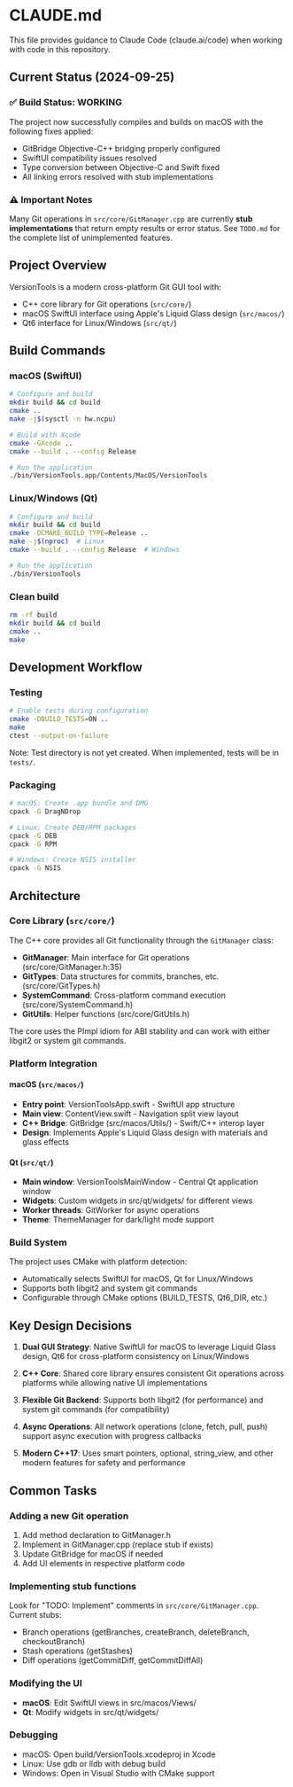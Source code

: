 # CLAUDE.md

This file provides guidance to Claude Code (claude.ai/code) when working with code in this repository.

## Current Status (2024-09-25)

### ✅ Build Status: WORKING
The project now successfully compiles and builds on macOS with the following fixes applied:
- GitBridge Objective-C++ bridging properly configured
- SwiftUI compatibility issues resolved
- Type conversion between Objective-C and Swift fixed
- All linking errors resolved with stub implementations

### ⚠️ Important Notes
Many Git operations in `src/core/GitManager.cpp` are currently **stub implementations** that return empty results or error status. See `TODO.md` for the complete list of unimplemented features.

## Project Overview

VersionTools is a modern cross-platform Git GUI tool with:
- C++ core library for Git operations (`src/core/`)
- macOS SwiftUI interface using Apple's Liquid Glass design (`src/macos/`)
- Qt6 interface for Linux/Windows (`src/qt/`)

## Build Commands

### macOS (SwiftUI)
```bash
# Configure and build
mkdir build && cd build
cmake ..
make -j$(sysctl -n hw.ncpu)

# Build with Xcode
cmake -GXcode ..
cmake --build . --config Release

# Run the application
./bin/VersionTools.app/Contents/MacOS/VersionTools
```

### Linux/Windows (Qt)
```bash
# Configure and build
mkdir build && cd build
cmake -DCMAKE_BUILD_TYPE=Release ..
make -j$(nproc)  # Linux
cmake --build . --config Release  # Windows

# Run the application
./bin/VersionTools
```

### Clean build
```bash
rm -rf build
mkdir build && cd build
cmake ..
make
```

## Development Workflow

### Testing
```bash
# Enable tests during configuration
cmake -DBUILD_TESTS=ON ..
make
ctest --output-on-failure
```

Note: Test directory is not yet created. When implemented, tests will be in `tests/`.

### Packaging
```bash
# macOS: Create .app bundle and DMG
cpack -G DragNDrop

# Linux: Create DEB/RPM packages
cpack -G DEB
cpack -G RPM

# Windows: Create NSIS installer
cpack -G NSIS
```

## Architecture

### Core Library (`src/core/`)
The C++ core provides all Git functionality through the `GitManager` class:
- **GitManager**: Main interface for Git operations (src/core/GitManager.h:35)
- **GitTypes**: Data structures for commits, branches, etc. (src/core/GitTypes.h)
- **SystemCommand**: Cross-platform command execution (src/core/SystemCommand.h)
- **GitUtils**: Helper functions (src/core/GitUtils.h)

The core uses the PImpl idiom for ABI stability and can work with either libgit2 or system git commands.

### Platform Integration

#### macOS (`src/macos/`)
- **Entry point**: VersionToolsApp.swift - SwiftUI app structure
- **Main view**: ContentView.swift - Navigation split view layout
- **C++ Bridge**: GitBridge (src/macos/Utils/) - Swift/C++ interop layer
- **Design**: Implements Apple's Liquid Glass design with materials and glass effects

#### Qt (`src/qt/`)
- **Main window**: VersionToolsMainWindow - Central Qt application window
- **Widgets**: Custom widgets in src/qt/widgets/ for different views
- **Worker threads**: GitWorker for async operations
- **Theme**: ThemeManager for dark/light mode support

### Build System
The project uses CMake with platform detection:
- Automatically selects SwiftUI for macOS, Qt for Linux/Windows
- Supports both libgit2 and system git commands
- Configurable through CMake options (BUILD_TESTS, Qt6_DIR, etc.)

## Key Design Decisions

1. **Dual GUI Strategy**: Native SwiftUI for macOS to leverage Liquid Glass design, Qt6 for cross-platform consistency on Linux/Windows

2. **C++ Core**: Shared core library ensures consistent Git operations across platforms while allowing native UI implementations

3. **Flexible Git Backend**: Supports both libgit2 (for performance) and system git commands (for compatibility)

4. **Async Operations**: All network operations (clone, fetch, pull, push) support async execution with progress callbacks

5. **Modern C++17**: Uses smart pointers, optional, string_view, and other modern features for safety and performance

## Common Tasks

### Adding a new Git operation
1. Add method declaration to GitManager.h
2. Implement in GitManager.cpp (replace stub if exists)
3. Update GitBridge for macOS if needed
4. Add UI elements in respective platform code

### Implementing stub functions
Look for "TODO: Implement" comments in `src/core/GitManager.cpp`. Current stubs:
- Branch operations (getBranches, createBranch, deleteBranch, checkoutBranch)
- Stash operations (getStashes)
- Diff operations (getCommitDiff, getCommitDiffAll)

### Modifying the UI
- **macOS**: Edit SwiftUI views in src/macos/Views/
- **Qt**: Modify widgets in src/qt/widgets/

### Debugging
- macOS: Open build/VersionTools.xcodeproj in Xcode
- Linux: Use gdb or lldb with debug build
- Windows: Open in Visual Studio with CMake support